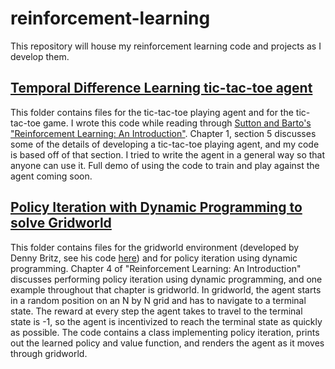 # reinforcement-learning
This repository will house my reinforcement learning code and projects as I develop them.

## [Temporal Difference Learning tic-tac-toe agent](https://github.com/jfpettit/reinforcement-learning/tree/master/TD_tictactoe)
This folder contains files for the tic-tac-toe playing agent and for the tic-tac-toe game. I wrote this code while reading through [Sutton and Barto's "Reinforcement Learning: An Introduction"](http://incompleteideas.net/book/the-book.html). Chapter 1, section 5 discusses some of the details of developing a tic-tac-toe playing agent, and my code is based off of that section. I tried to write the agent in a general way so that anyone can use it. Full demo of using the code to train and play against the agent coming soon.

## [Policy Iteration with Dynamic Programming to solve Gridworld](https://github.com/jfpettit/reinforcement-learning/tree/master/DynamicProgramming_gridworld)
This folder contains files for the gridworld environment (developed by Denny Britz, see his code [here](https://github.com/dennybritz/reinforcement-learning/blob/master/lib/envs/gridworld.py)) and for policy iteration using dynamic programming. Chapter 4 of "Reinforcement Learning: An Introduction" discusses performing policy iteration using dynamic programming, and one example throughout that chapter is gridworld. In gridworld, the agent starts in a random position on an N by N grid and has to navigate to a terminal state. The reward at every step the agent takes to travel to the terminal state is -1, so the agent is incentivized to reach the terminal state as quickly as possible. The code contains a class implementing policy iteration, prints out the learned policy and value function, and renders the agent as it moves through gridworld.
